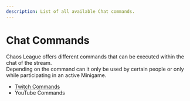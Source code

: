 ```yaml
---
description: List of all available Chat commands.
---
```


# Chat Commands

Chaos League offers different commands that can be executed within the chat of the stream.  
Depending on the command can it only be used by certain people or only while participating in an active Minigame.

- [Twitch Commands](twitch.md)
- YouTube Commands